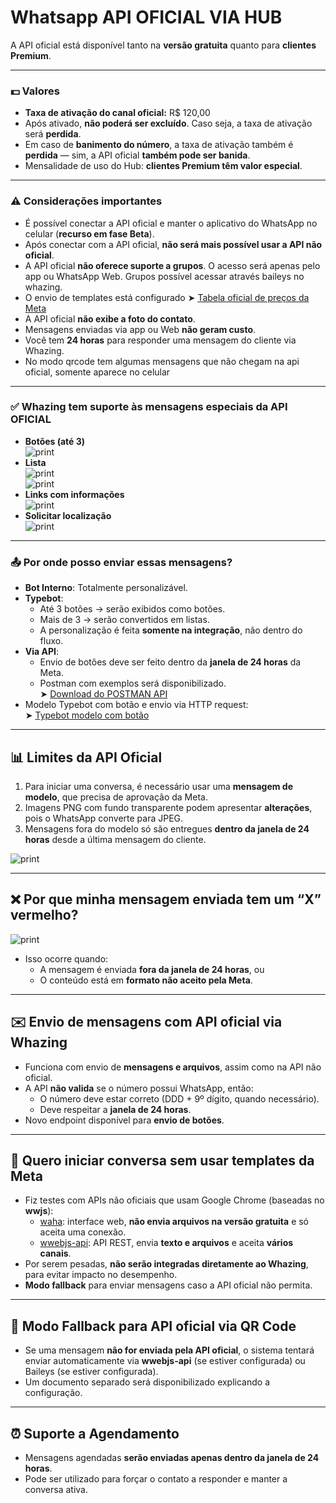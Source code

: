 # Whatsapp API OFICIAL VIA HUB

A API oficial está disponível tanto na **versão gratuita** quanto para **clientes Premium**.

***

### 💵 Valores

* **Taxa de ativação do canal oficial:** R$ 120,00
* Após ativado, **não poderá ser excluído**. Caso seja, a taxa de ativação será **perdida**.
* Em caso de **banimento do número**, a taxa de ativação também é **perdida** — sim, a API oficial **também pode ser banida**.
* Mensalidade de uso do Hub: **clientes Premium têm valor especial**.

***

### ⚠️ Considerações importantes

* É possível conectar a API oficial e manter o aplicativo do WhatsApp no celular (**recurso em fase Beta**).
* Após conectar com a API oficial, **não será mais possível usar a API não oficial**.
* A API oficial **não oferece suporte a grupos**. O acesso será apenas pelo app ou WhatsApp Web. Grupos possível acessar através baileys no whazing.
* O envio de templates está configurado ➤ [Tabela oficial de preços da Meta](https://business.whatsapp.com/products/platform-pricing?lang=pt_BR\&country=Brasil\&currency=D%C3%B3lar%20\(USD\)\&category=Utilit%C3%A1rios)
* A API oficial **não exibe a foto do contato**.
* Mensagens enviadas via app ou Web **não geram custo**.
* Você tem **24 horas** para responder uma mensagem do cliente via Whazing.
* No modo qrcode tem algumas mensagens que não chegam na api oficial, somente aparece no celular

***

### ✅ Whazing tem suporte às mensagens especiais da API OFICIAL

* **Botões (até 3)**\
  ![print](<../../API OFICIAL/botao.png>)
* **Lista**\
  ![print](<../../API OFICIAL/lista.png>)\
  ![print](<../../API OFICIAL/lista2.png>)
* **Links com informações**\
  ![print](<../../API OFICIAL/links.png>)
* **Solicitar localização**\
  ![print](<../../API OFICIAL/solicitarlocalizacao.png>)

***

### 📤 Por onde posso enviar essas mensagens?

* **Bot Interno**: Totalmente personalizável.
* **Typebot**:
  * Até 3 botões → serão exibidos como botões.
  * Mais de 3 → serão convertidos em listas.
  * A personalização é feita **somente na integração**, não dentro do fluxo.
* **Via API**:
  * Envio de botões deve ser feito dentro da **janela de 24 horas** da Meta.
  * Postman com exemplos será disponibilizado.\
    ➤ [Download do POSTMAN API](../../API%20OFICIAL/postman.json)
* Modelo Typebot com botão e envio via HTTP request:\
  ➤ [Typebot modelo com botão](../../API%20OFICIAL/typebotusobotao.json)

***

## 📊 Limites da API Oficial

1. Para iniciar uma conversa, é necessário usar uma **mensagem de modelo**, que precisa de aprovação da Meta.
2. Imagens PNG com fundo transparente podem apresentar **alterações**, pois o WhatsApp converte para JPEG.
3. Mensagens fora do modelo só são entregues **dentro da janela de 24 horas** desde a última mensagem do cliente.

![print](<../../API OFICIAL/limites.png>)

***

## ❌ Por que minha mensagem enviada tem um “X” vermelho?

![print](<../../API OFICIAL/mensagemrejeitada.png>)

* Isso ocorre quando:
  * A mensagem é enviada **fora da janela de 24 horas**, ou
  * O conteúdo está em **formato não aceito pela Meta**.

***

## ✉️ Envio de mensagens com API oficial via Whazing

* Funciona com envio de **mensagens e arquivos**, assim como na API não oficial.
* A API **não valida** se o número possui WhatsApp, então:
  * O número deve estar correto (DDD + 9º dígito, quando necessário).
  * Deve respeitar a **janela de 24 horas**.
* Novo endpoint disponível para **envio de botões**.

***

## 🚀 Quero iniciar conversa **sem usar templates da Meta**

* Fiz testes com APIs não oficiais que usam Google Chrome (baseadas no **wwjs**):
  * [waha](https://github.com/devlikeapro/waha): interface web, **não envia arquivos na versão gratuita** e só aceita uma conexão.
  * [wwebjs-api](https://github.com/avoylenko/wwebjs-api): API REST, envia **texto e arquivos** e aceita **vários canais**.
* Por serem pesadas, **não serão integradas diretamente ao Whazing**, para evitar impacto no desempenho.
* **Modo fallback** para enviar mensagens caso a API oficial não permita.

***

## 🔁 Modo Fallback para API oficial via QR Code

* Se uma mensagem **não for enviada pela API oficial**, o sistema tentará enviar automaticamente via **wwebjs-api** (se estiver configurada) ou Baileys (se estiver configurada).
* Um documento separado será disponibilizado explicando a configuração.

***

## ⏰ Suporte a Agendamento

* Mensagens agendadas **serão enviadas apenas dentro da janela de 24 horas**.
* Pode ser utilizado para forçar o contato a responder e manter a conversa ativa.
